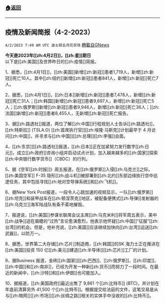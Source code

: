 ###  [:house:返回](README.md)
---


## 疫情及新闻简报（4-2-2023）
`4/2/2023 7:49 AM UTC 波士顿五月花农场` [轉載自GNews](https://gnews.org/articles/1066723)

**今天是2023年[[zh:4月2日]]，[[zh:星]]期日**  
以下是[[zh:美国]]及世界昨日的[[zh:疫情]]简报。

1、据悉，[[zh:4月1日]]，[[zh:美国]]新增[[zh:新冠]]患者1,719人，新增[[zh:新冠]]死亡10人。其中[[zh:纽约]]新增[[zh:新冠]]患者841人，新增[[zh:新冠]]死亡7人。

2、据悉，[[zh:4月1日]]，[[zh:日本]]新增[[zh:新冠]]患者7,478人，新增[[zh:新冠]]死亡31人；[[zh:韩国]]新增[[zh:新冠]]患者9,697人，新增[[zh:新冠]]死亡5人；[[zh:俄罗斯]]新增[[zh:新冠]]患者9,946人，新增[[zh:新冠]]死亡36人；[[zh:法国]]新增[[zh:新冠]]患者8,455人，无新增[[zh:新冠]]死亡报告。

3、据[[zh:路透社]]报道，两位了解[[zh:中国]]行程规划人士告诉[[zh:路透社]]，[[zh:特斯拉]] (TSLA.O) [[zh:首席执行官]][[zh:埃隆·马斯克]]计划最早于 4 月访问[[zh:中国]]，并寻求与[[zh:中国]][[zh:总理]][[zh:李强]]会面。

4、[[zh:东京]][[zh:路透社]]报道，[[zh:日本]]正在加紧努力发行数字[[zh:日元]]，成立[[zh:政府]]咨询小组并启动试点计划，加入越来越多的[[zh:国家]]探索[[zh:中央银行数字货币]]（CBDC）的行列。

5、据《空军[[zh:时报]]》周五报道，在[[zh:俄罗斯]]入侵[[zh:乌克兰]]之际，[[zh:美国空军]] F-35 隐形[[zh:战斗机]]被部署到[[zh:北约]]东部边缘执行空中巡逻任务，其中包括寻找[[zh:地对空导弹系统]]和[[zh:飞机]]。

6、据New York Post报道，一段令人心跳加速的视频显示，一队[[zh:俄罗斯]][[zh:坦克]]和装甲战车在[[zh:顿涅茨克]]地区，被配备便携式[[zh:导弹]]发射器的[[zh:乌克兰]]海军陆战队有条不紊地摧毁。

7、报道说，[[zh:美国]]参谋长联席会议主席[[zh:马克米利]]将军周五表示，美中[[zh:战争]]迫在眉睫的“过热”言论愈演愈烈，他表示他怀疑[[zh:中国]]“征服”[[zh:台湾]]的机会。但是，他补充说，[[zh:美国]]应该继续加快向[[zh:台湾]]运送[[zh:武器]]，以防万一。

8、据悉，世界第二大存储[[zh:芯片]]制造商，[[zh:韩国]]的SK 海力士正在推进在[[zh:美国]]投资 150 亿[[zh:美元]]建造[[zh:半导体]][[zh:芯片]]工厂的计划。

9、据Business 报道，金砖[[zh:国家]][[zh:巴西]]、[[zh:俄罗斯]]、[[zh:印度]]、[[zh:中国]]和[[zh:南非]]，已经为开发一种新[[zh:货币]]而努力了一段时间。在最近的新闻中，[[zh:沙特]]和[[zh:伊朗]]也可能加入。

10、据报道，[[zh:美国政府]]最近出售了 9,861 个[[zh:比特币]] (BTC)，并计划在年底前清算另外 41,500 个[[zh:比特币]]。根据提交给法庭的文件，这笔交易是从与[[zh:暗网]][[zh:市场]][[zh:丝绸之路]]相关的实体手中没收的[[zh:比特币]]。
